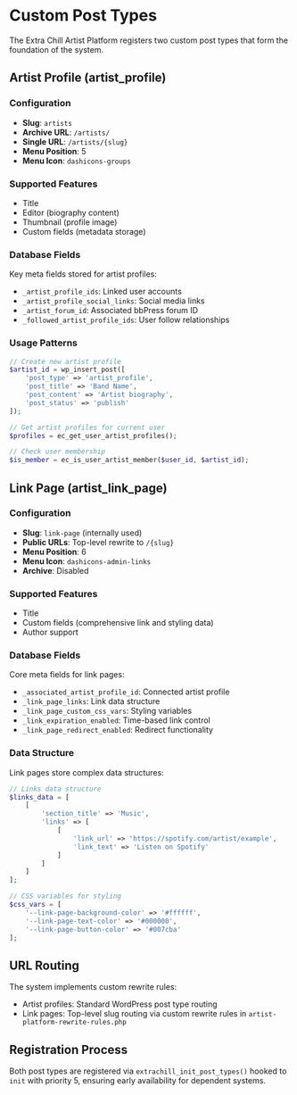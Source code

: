 # Custom Post Types

The Extra Chill Artist Platform registers two custom post types that form the foundation of the system.

## Artist Profile (artist_profile)

### Configuration
- **Slug**: `artists`
- **Archive URL**: `/artists/`
- **Single URL**: `/artists/{slug}`
- **Menu Position**: 5
- **Menu Icon**: `dashicons-groups`

### Supported Features
- Title
- Editor (biography content)
- Thumbnail (profile image)
- Custom fields (metadata storage)

### Database Fields
Key meta fields stored for artist profiles:
- `_artist_profile_ids`: Linked user accounts
- `_artist_profile_social_links`: Social media links
- `_artist_forum_id`: Associated bbPress forum ID
- `_followed_artist_profile_ids`: User follow relationships

### Usage Patterns

```php
// Create new artist profile
$artist_id = wp_insert_post([
    'post_type' => 'artist_profile',
    'post_title' => 'Band Name',
    'post_content' => 'Artist biography',
    'post_status' => 'publish'
]);

// Get artist profiles for current user
$profiles = ec_get_user_artist_profiles();

// Check user membership
$is_member = ec_is_user_artist_member($user_id, $artist_id);
```

## Link Page (artist_link_page)

### Configuration
- **Slug**: `link-page` (internally used)
- **Public URLs**: Top-level rewrite to `/{slug}`
- **Menu Position**: 6
- **Menu Icon**: `dashicons-admin-links`
- **Archive**: Disabled

### Supported Features
- Title
- Custom fields (comprehensive link and styling data)
- Author support

### Database Fields
Core meta fields for link pages:
- `_associated_artist_profile_id`: Connected artist profile
- `_link_page_links`: Link data structure
- `_link_page_custom_css_vars`: Styling variables
- `_link_expiration_enabled`: Time-based link control
- `_link_page_redirect_enabled`: Redirect functionality

### Data Structure

Link pages store complex data structures:

```php
// Links data structure
$links_data = [
    [
        'section_title' => 'Music',
        'links' => [
            [
                'link_url' => 'https://spotify.com/artist/example',
                'link_text' => 'Listen on Spotify'
            ]
        ]
    ]
];

// CSS variables for styling
$css_vars = [
    '--link-page-background-color' => '#ffffff',
    '--link-page-text-color' => '#000000',
    '--link-page-button-color' => '#007cba'
];
```

## URL Routing

The system implements custom rewrite rules:

- Artist profiles: Standard WordPress post type routing
- Link pages: Top-level slug routing via custom rewrite rules in `artist-platform-rewrite-rules.php`

## Registration Process

Both post types are registered via `extrachill_init_post_types()` hooked to `init` with priority 5, ensuring early availability for dependent systems.